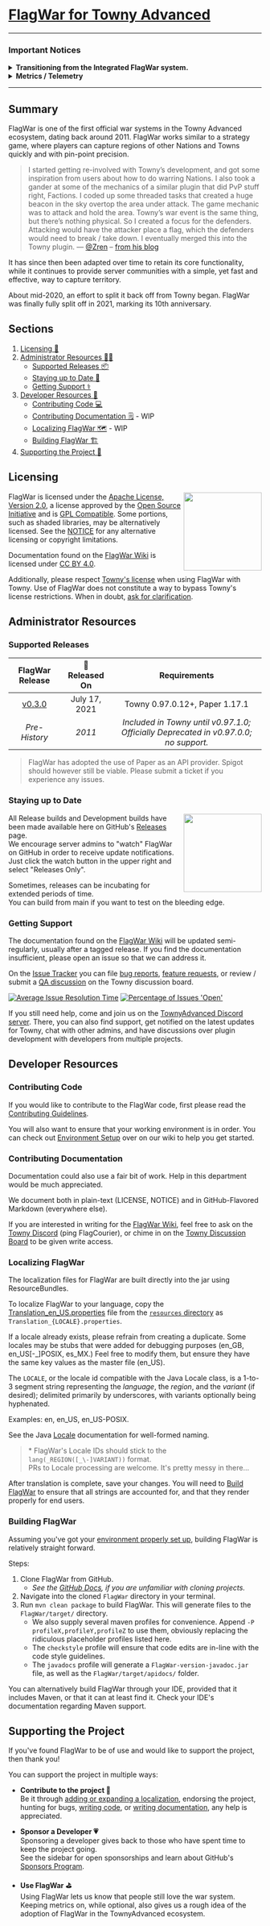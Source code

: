 [FlagWar for Towny Advanced](https://townyadvanced.github.io/wars)
==================================================================

----
### Important Notices

<details><summary><b>Transitioning from the Integrated FlagWar system.</b></summary>

FlagWar has it's own methods for configuration and localization, independent of Towny. Please be advised that we
currently only provide an English translation. There will likely be other teething issues, but we are here to help with
them when required. See [Getting Support][get-support] if you have issues.

If you would like to help out with development, translations, or other efforts: please see the 
<a href="#developer-resources">Developer Resources</a> section.
</details>

<details><summary><b>Metrics / Telemetry</b></summary>

FlagWar, makes use of the [bStats](https://bstats.org/) metrics library. For an idea of what is collected, you can view
the telemetry reports [here](https://bstats.org/plugin/bukkit/FlagWar/10325).
While we would appreciate it if you were to keep bStats reporting enabled, you can opt-out of sending telemetry
by modifying the bStats config found at `yourServer/plugins/bStats/`.
</details>

----
Summary
----

FlagWar is one of the first official war systems in the Towny Advanced ecosystem, dating back
around 2011. FlagWar works similar to a strategy game, where players can capture regions of other Nations and
Towns quickly and with pin-point precision.

> I started getting re-involved with Towny’s development, and got some inspiration from users about
> how to do warring Nations. I also took a gander at some of the mechanics of a similar plugin that
> did PvP stuff right, Factions. I coded up some threaded tasks that created a huge beacon in the
> sky overtop the area under attack. The game mechanic was to attack and hold the area. Towny’s war
> event is the same thing, but there’s nothing physical. So I created a focus for the defenders.
> Attacking would have the attacker place a flag, which the defenders would need to break / take
> down. I eventually merged this into the Towny plugin.&nbsp;&mdash;&nbsp;[@Zren](https://github.com/Zren)
> &ndash; [from his blog][zren-blog]

It has since then been adapted over time to retain its core functionality, while it continues to
provide server communities with a simple, yet fast and effective, way to capture territory.

About mid-2020, an effort to split it back off from Towny began. FlagWar was finally fully split off in 2021, marking
its 10th anniversary.

Sections
--------
1) [Licensing 📜][licensing]
2) [Administrator Resources 👨‍💻][admin-resources]
   - [Supported Releases 📦][supported-releases]
   - [Staying up to Date 📨][staying-updated]
   - [Getting Support ⚕][get-support]
3) [Developer Resources 🧰][developer-resources]
   - [Contributing Code 💻][contrib-code]
   - [Contributing Documentation 🗒][contrib-docs] - WIP
   - [Localizing FlagWar 🗺][contrib-localize]    - WIP
   - [Building FlagWar 🏗][building]
4) [Supporting the Project 🦸][supporting-flagwar]    

Licensing
---------

<img align="right" height="155" src="https://opensource.org/files/OSI_Approved_License.png">

FlagWar is licensed under the [Apache License, Version 2.0][apache-v2], a license approved by the
[Open Source Initiative][osi] and is [GPL Compatible][gpl-apache].
Some portions, such as shaded libraries, may be alternatively licensed. See the [NOTICE][notice] for any alternative
licensing or copyright limitations.

Documentation found on the [FlagWar Wiki][wiki] is licensed under [CC BY 4.0][cc by].

Additionally, please respect [Towny's license][cc by-nc-nd 3.0] when using FlagWar with Towny.
Use of FlagWar does not constitute a way to bypass Towny's license restrictions.
When in doubt, [ask for clarification][get-support]. 

Administrator Resources
-----------------------

### Supported Releases

| FlagWar Release | 📅 Released On          | Requirements                                     |
|:--------------: | :----------: | :----------------------------------------------: |
| [v0.3.0][0.3.0]    | July 17, 2021 | Towny 0.97.0.12+, Paper 1.17.1         |
| _Pre-History_   | _2011_       | _Included in Towny until v0.97.1.0; Officially Deprecated in v0.97.0.0; no support._ |

> FlagWar has adopted the use of Paper as an API provider. Spigot should however still be viable. Please
> submit a ticket if you experience any issues.

[0.3.0]: https://github.com/TownyAdvanced/FlagWar/releases/tag/0.3.0 "FlagWar Release 0.3.0"

### Staying up to Date

<img align=right src="https://user-images.githubusercontent.com/879756/65964779-3a067200-e423-11e9-9928-938b976af2c2.gif" height="155">

All Release builds and Development builds have been made available here on GitHub's [Releases][releases] page.  
We encourage server admins to "watch" FlagWar on GitHub in order to receive update notifications.  
Just click the watch button in the upper right and select "Releases Only".

Sometimes, releases can be incubating for extended periods of time.   
You can build from main if you want to test on the bleeding edge.

### Getting Support

The documentation found on the [FlagWar Wiki][wiki] will be updated semi-regularly, usually after a tagged release.
If you find the documentation insufficient, please open an issue so that we can address it.

On the [Issue Tracker][issue-tracker] you can file [bug reports][bug],
[feature requests][feature], or review / submit a [QA discussion][discuss-towny] on the Towny discussion board.

[![Average Issue Resolution Time][iim-time-badge]][iim-time] [![Percentage of Issues 'Open'][iim-percent-badge]][iim-percent]

If you still need help, come and join us on the [TownyAdvanced Discord server][discord]. There, you can also find
support, get notified on the latest updates for Towny, chat with other admins, and have discussions over plugin
development with developers from multiple projects.

Developer Resources
-------------------

### Contributing Code

If you would like to contribute to the FlagWar code, first please read the [Contributing Guidelines][contributing].

You will also want to ensure that your working environment is in order. You can check out
[Environment Setup][env-setup] over on our wiki to help you get started.

### Contributing Documentation

Documentation could also use a fair bit of work. Help in this department would be much appreciated.

We document both in plain-text (LICENSE, NOTICE) and in GitHub-Flavored Markdown (everywhere else).

If you are interested in writing for the [FlagWar Wiki][wiki], feel free to ask on the [Towny Discord][discord]
(ping FlagCourier), or chime in on the [Towny Discussion Board][discuss-towny] to be given write access. 

### Localizing FlagWar

The localization files for FlagWar are built directly into the jar using ResourceBundles.

To localize FlagWar to your language, copy the 
[Translation_en_US.properties](src/main/resources/Translation_en_US.properties) file from the
[`resources` directory](src/main/resources) as `Translation_{LOCALE}.properties`.

If a locale already exists, please refrain from creating a duplicate. Some locales may be stubs that were added for
debugging purposes (en_GB, en_US[-_]POSIX, es_MX.) Feel free to modify them, but ensure they have the same key values
as the master file (en_US).

The `LOCALE`, or the locale id compatible with the Java Locale class,
is a 1-to-3 segment string representing the _language_, the _region_, and the _variant_ (if desired);
delimited primarily by underscores, with variants optionally being hyphenated. 

Examples: en, en_US, en_US-POSIX.

See the Java [Locale](https://docs.oracle.com/en/java/javase/11/docs/api/java.base/java/util/Locale.html) documentation 
for well-formed naming. 

> &ast; FlagWar's Locale IDs should stick to the `lang(_REGION([_\-]VARIANT))` format.  
> PRs to Locale processing are welcome. It's pretty messy in there...

After translation is complete, save your changes. You will need to [Build FlagWar](README.md#Building-FlagWar) to ensure
that all strings are accounted for, and that they render properly for end users.

### Building FlagWar

Assuming you've got your [environment properly set up][env-setup], building FlagWar is relatively straight forward.

Steps:
1) Clone FlagWar from GitHub.
    - _See the [GitHub Docs][github-docs], if you are unfamiliar with cloning projects._
2) Navigate into the cloned `FlagWar` directory in your terminal.
3) Run `mvn clean package` to build FlagWar. This will generate files to the `FlagWar/target/` directory.
    - We also supply several maven profiles for convenience. Append `-P profileX,profileY,profileZ` to use them,
      obviously replacing the ridiculous placeholder profiles listed here.
    - The `checkstyle` profile will ensure that code edits are in-line with the code style guidelines.
    - The `javadocs` profile will generate a `FlagWar-version-javadoc.jar` file, as well as the
      `FlagWar/target/apidocs/` folder.

You can alternatively build FlagWar through your IDE, provided that it includes Maven, or that
it can at least find it. Check your IDE's documentation regarding Maven support.

Supporting the Project
----------------------

If you've found FlagWar to be of use and would like to support the project, then thank you!

You can support the project in multiple ways:

- **Contribute to the project 📝**  
  Be it through [adding or expanding a localization][contrib-localize], endorsing the project,
  hunting for bugs, [writing code][contrib-code], or [writing documentation][contrib-docs], any help is appreciated.
  

- **Sponsor a Developer 💗**  
  Sponsoring a developer gives back to those who have spent time to keep the project going.  
  See the sidebar for open sponsorships and learn about GitHub's [Sponsors Program][gh-sponsors].


- **Use FlagWar ⛳**  
  Using FlagWar lets us know that people still love the war system.  
  Keeping metrics on, while optional, also gives us a rough idea of the adoption of FlagWar in the
  TownyAdvanced ecosystem.

<!-- Links -->
[admin-resources]: README.md#administrator-resources "Administrator Resources"
[apache-v2]: LICENSE "Apache License, Version 2.0"
[atom]: https://atom.io/ "A hackable text editor for the 21st Century (Free, Cross Platform)"
[boards-1]: https://github.com/TownyAdvanced/FlagWar/projects/1 "FlagWar: Feature Parity Checklist"
[bug]: https://github.com/TownyAdvanced/FlagWar/issues/new?assignees=&labels=&template=bug_report.md&title= "Report a FlagWar bug"
[building]: README.md#building-flagwar "Building FlagWar"
[cc by-nc-nd 3.0]: https://creativecommons.org/licenses/by-nc-nd/3.0/legalcode "Creative Commons Attribution-NonCommercial-NoDerivs 3.0 Unported"
[cc by]: https://creativecommons.org/licenses/by/4.0/ "Creative Commons Attribution 4.0 International"
[contrib-code]: README.md#contributing-code "Contributing Code"
[contrib-docs]: README.md#contributing-documentation "Contributing Documentation"
[contrib-localize]: README.md#localizing-FlagWar "Localizing FlagWar"
[contributing]: ./.github/CONTRIBUTING.MD "FlagWar Contributing Guidelines"
[corretto]: https://docs.aws.amazon.com/corretto/latest/corretto-8-ug/patches.html "Corretto OpenJDK 8 Patches"
[developer-resources]: README.md#developer-resources "Developer Resources"
[discord]: https://discord.gg/gnpVs5m "Join the TownyAdvanced Discord server"
[discuss-towny]: https://github.com/TownyAdvanced/Towny/discussions/categories/q-a "View Towny's Q&A Discussion Board"
[eclipse]: https://www.eclipse.org/eclipseide/ "The Leading Open Platform for Professional Developers"
[env-setup]: https://github.com/TownyAdvanced/FlagWar/wiki/Environment-Setup "FlagWar Docs: Environment Setup"
[feature]: https://github.com/TownyAdvanced/FlagWar/issues/new?assignees=&labels=&template=feature_request.md&title=Suggestion%3A+ "Request a new feature or tweak"
[get-support]: README.md#getting-support "Getting Support"
[gh-sponsors]: https://github.com/sponsors "Invest in the software that powers your world"
[git-docs]: https://git-scm.com/doc "Git Documentation"
[git]: https://git-scm.org/ "Git Version Control Software"
[github-docs]: https://docs.github.com/ "GitHub Documentation"
[gpl-apache]: https://www.gnu.org/licenses/license-list.html#apache2 "GPL Compatible Free Software Licenses"
[idea]: https://www.jetbrains.com/idea/ "The Capable and Ergonomic Java IDE by JetBrains"
[iim-percent-badge]: http://isitmaintained.com/badge/open/TownyAdvanced/FlagWar.svg
[iim-percent]: http://isitmaintained.com/project/TownyAdvanced/FlagWar "Percentage of Issues 'Open'"
[iim-time-badge]: http://isitmaintained.com/badge/resolution/TownyAdvanced/FlagWar.svg
[iim-time]: http://isitmaintained.com/project/TownyAdvanced/FlagWar "Average Issue Resolution Time"
[issue-tracker]: https://github.com/TownyAdvanced/FlagWar/issues "FlagWar Issue Tracker"
[jdk]: https://sdkman.io/jdks "JDK Distributions | SDKMAN!"
[licensing]: README.md#licensing "Licensing"
[maven]: https://maven.apache.org/ "Apache Maven Software Project Management and Comprehension Tool"
[netbeans]: https://netbeans.apache.org/ "Fits the Pieces Together"
[notice]: NOTICE "Legal Notices for FlagWar"
[npp]: https://notepad-plus-plus.org/ "A free (as in speech, and beer) source code editor and Notepad replacement (Free, Windows)"
[osi]: https://opensource.org/licenses "Licenses & Standards | Open Source Initiative"
[releases]: https://github.com/TownyAdvanced/FlagWar/releases "FlagWar Tagged Releases"
[sponsor-LlmDl]: https://github.com/sponsors/LlmDl "Sponsor LlmDl, the current TownyAdvanced lead developer and maintainer"
[staying-updated]: README.md#staying-up-to-date "Staying up to Date"
[sublime]: https://www.sublimetext.com/ "A sophisticated text editor for code, markup and prose (Trialware, Cross Platform)"
[supported-releases]: README.md#supported-releases "Supported Releases"
[supporting-flagwar]: README.md#supporting-the-project "Supporting the Project"
[vim]: https://www.vim.org "The ubiquitous text editor"
[vscode]: https://code.visualstudio.com "Code editing. Redefined. (Free, Cross Platform)"
[wiki]: https://github.com/TownyAdvanced/FlagWar/wiki "Official FlagWar Documentation"
[zren-blog]:https://zren.github.io/timeline/#bukkit-plugin--cellwar "Timeline / Projects | zren.github.io"
